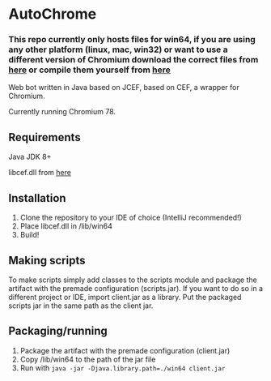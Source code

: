 # AutoChrome
### This repo currently only hosts files for win64, if you are using any other platform (linux, mac, win32) or want to use a different version of Chromium download the correct files from [here](https://github.com/smac89/java-cef-build/releases) or compile them yourself from [here](https://bitbucket.org/chromiumembedded/java-cef/src/master/)
Web bot written in Java based on JCEF, based on CEF, a wrapper for Chromium.

Currently running Chromium 78.

## Requirements
Java JDK 8+

libcef.dll from [here](https://github.com/0xdeki/AutoChrome/releases/download/libcef78/libcef.dll)

## Installation
1. Clone the repository to your IDE of choice (IntelliJ recommended!)
2. Place libcef.dll in /lib/win64 
3. Build!

## Making scripts
To make scripts simply add classes to the scripts module and package the artifact with the premade configuration (scripts.jar). If you want to do so in a different project or IDE, import client.jar as a library. Put the packaged scripts jar in the same path as the client jar.

## Packaging/running
1. Package the artifact with the premade configuration (client.jar)
2. Copy /lib/win64 to the path of the jar file
3. Run with `java -jar -Djava.library.path=./win64 client.jar`
